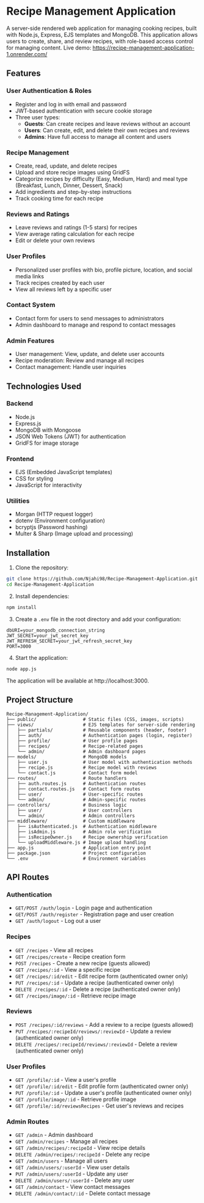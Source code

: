 # Recipe Management Application

A server-side rendered web application for managing cooking recipes, built with Node.js, Express, EJS templates and MongoDB. This application allows users to create, share, and review recipes, with role-based access control for managing content.
Live demo: https://recipe-management-application-1.onrender.com/

## Features

### User Authentication & Roles
- Register and log in with email and password
- JWT-based authentication with secure cookie storage
- Three user types:
  - **Guests**: Can create recipes and leave reviews without an account
  - **Users**: Can create, edit, and delete their own recipes and reviews
  - **Admins**: Have full access to manage all content and users

### Recipe Management
- Create, read, update, and delete recipes
- Upload and store recipe images using GridFS
- Categorize recipes by difficulty (Easy, Medium, Hard) and meal type (Breakfast, Lunch, Dinner, Dessert, Snack)
- Add ingredients and step-by-step instructions
- Track cooking time for each recipe

### Reviews and Ratings
- Leave reviews and ratings (1-5 stars) for recipes
- View average rating calculation for each recipe
- Edit or delete your own reviews

### User Profiles
- Personalized user profiles with bio, profile picture, location, and social media links
- Track recipes created by each user
- View all reviews left by a specific user

### Contact System
- Contact form for users to send messages to administrators
- Admin dashboard to manage and respond to contact messages

### Admin Features
- User management: View, update, and delete user accounts
- Recipe moderation: Review and manage all recipes
- Contact management: Handle user inquiries

## Technologies Used

### Backend
- Node.js
- Express.js
- MongoDB with Mongoose
- JSON Web Tokens (JWT) for authentication
- GridFS for image storage

### Frontend
- EJS (Embedded JavaScript templates)
- CSS for styling
- JavaScript for interactivity

### Utilities
- Morgan (HTTP request logger)
- dotenv (Environment configuration)
- bcryptjs (Password hashing)
- Multer & Sharp (Image upload and processing)

## Installation

1. Clone the repository:
```bash
git clone https://github.com/Njahi98/Recipe-Management-Application.git
cd Recipe-Management-Application
```

2. Install dependencies:
```bash
npm install
```

3. Create a `.env` file in the root directory and add your configuration:
```
dbURI=your_mongodb_connection_string
JWT_SECRET=your_jwt_secret_key
JWT_REFRESH_SECRET=your_jwt_refresh_secret_key
PORT=3000
```

4. Start the application:
```bash
node app.js
```

The application will be available at http://localhost:3000.

## Project Structure
```
Recipe-Management-Application/
├── public/                 # Static files (CSS, images, scripts)
├── views/                  # EJS templates for server-side rendering
│   ├── partials/           # Reusable components (header, footer)
│   ├── auth/               # Authentication pages (login, register)
│   ├── profile/            # User profile pages
│   ├── recipes/            # Recipe-related pages
│   └── admin/              # Admin dashboard pages
├── models/                 # MongoDB models
│   ├── user.js             # User model with authentication methods
│   ├── recipe.js           # Recipe model with reviews
│   └── contact.js          # Contact form model
├── routes/                 # Route handlers
│   ├── auth.routes.js      # Authentication routes
│   ├── contact.routes.js   # Contact form routes
│   ├── user/               # User-specific routes
│   └── admin/              # Admin-specific routes
├── controllers/            # Business logic
│   ├── user/               # User controllers
│   └── admin/              # Admin controllers
├── middleware/             # Custom middleware
│   ├── isAuthenticated.js  # Authentication middleware
│   ├── isAdmin.js          # Admin role verification
│   ├── isRecipeOwner.js    # Recipe ownership verification
│   └── uploadMiddleware.js # Image upload handling
├── app.js                  # Application entry point
├── package.json            # Project configuration
└── .env                    # Environment variables
```

## API Routes

### Authentication
- `GET/POST /auth/login` - Login page and authentication
- `GET/POST /auth/register` - Registration page and user creation
- `GET /auth/logout` - Log out a user

### Recipes
- `GET /recipes` - View all recipes
- `GET /recipes/create` - Recipe creation form
- `POST /recipes` - Create a new recipe (guests allowed)
- `GET /recipes/:id` - View a specific recipe
- `GET /recipes/:id/edit` - Edit recipe form (authenticated owner only)
- `PUT /recipes/:id` - Update a recipe (authenticated owner only)
- `DELETE /recipes/:id` - Delete a recipe (authenticated owner only)
- `GET /recipes/image/:id` - Retrieve recipe image

### Reviews
- `POST /recipes/:id/reviews` - Add a review to a recipe (guests allowed)
- `PUT /recipes/:recipeId/reviews/:reviewId` - Update a review (authenticated owner only)
- `DELETE /recipes/:recipeId/reviews/:reviewId` - Delete a review (authenticated owner only)

### User Profiles
- `GET /profile/:id` - View a user's profile
- `GET /profile/:id/edit` - Edit profile form (authenticated owner only)
- `PUT /profile/:id` - Update a user's profile (authenticated owner only)
- `GET /profile/image/:id` - Retrieve profile image
- `GET /profile/:id/reviewsRecipes` - Get user's reviews and recipes

### Admin Routes
- `GET /admin` - Admin dashboard
- `GET /admin/recipes` - Manage all recipes
- `GET /admin/recipes/:recipeId` - View recipe details
- `DELETE /admin/recipes/:recipeId` - Delete any recipe
- `GET /admin/users` - Manage all users
- `GET /admin/users/:userId` - View user details
- `PUT /admin/users/:userId` - Update any user
- `DELETE /admin/users/:userId` - Delete any user
- `GET /admin/contact` - View contact messages
- `DELETE /admin/contact/:id` - Delete contact message
